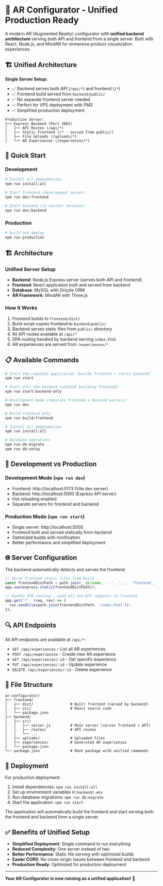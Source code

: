 # 🚀 AR Configurator - Unified Production Ready

A modern AR (Augmented Reality) configurator with **unified backend architecture** serving both API and frontend from a single server. Built with React, Node.js, and MindAR for immersive product visualization experiences.

## 🏗️ **Unified Architecture**

**Single Server Setup:**
- ✅ Backend serves both API (`/api/*`) and frontend (`/*`)
- ✅ Frontend build served from `backend/public/`
- ✅ No separate frontend server needed
- ✅ Perfect for VPS deployment with PM2
- ✅ Simplified production deployment

```
Production Server:
├── Express Backend (Port 3001)
│   ├── API Routes (/api/*)
│   ├── Static Frontend (/* - served from public/)
│   ├── File Uploads (/uploads/*)
│   └── AR Experiences (/experiences/*)
```

## 🚀 Quick Start

### Development
```bash
# Install all dependencies
npm run install:all

# Start frontend (development server)
npm run dev:frontend

# Start backend (in another terminal)
npm run dev:backend
```

### Production
```bash
# Build and deploy
npm run production
```

## 🏗️ Architecture

### Unified Server Setup
- **Backend**: Node.js Express server (serves both API and frontend)
- **Frontend**: React application built and served from backend
- **Database**: MySQL with Drizzle ORM
- **AR Framework**: MindAR with Three.js

### How It Works
1. Frontend builds to `frontend/dist/`
2. Build script copies frontend to `backend/public/`
3. Backend serves static files from `public/` directory
4. All API routes available at `/api/*`
5. SPA routing handled by backend serving `index.html`
5. AR experiences are served from `/experiences/*`

## 📋 Available Commands

```bash
# Start the complete application (builds frontend + starts backend)
npm run start

# Start only the backend (without building frontend)
npm run start:backend-only

# Development mode (separate frontend + backend servers)
npm run dev

# Build frontend only
npm run build:frontend

# Install all dependencies
npm run install:all

# Database operations
npm run db:migrate
npm run db:setup
```

## 🔧 Development vs Production

### Development Mode (`npm run dev`)
- Frontend: http://localhost:5173 (Vite dev server)
- Backend: http://localhost:5000 (Express API server)
- Hot reloading enabled
- Separate servers for frontend and backend

### Production Mode (`npm run start`)
- Single server: http://localhost:5000
- Frontend built and served statically from backend
- Optimized builds with minification
- Better performance and simplified deployment

## 🌐 Server Configuration

The backend automatically detects and serves the frontend:

```javascript
// Serve frontend static files from build
const frontendDistPath = path.join(__dirname, '..', '..', 'frontend', 'dist');
app.use(express.static(frontendDistPath));

// Handle SPA routing - send all non-API requests to frontend
app.get('*', (req, res) => {
  res.sendFile(path.join(frontendDistPath, 'index.html'));
});
```

## 🔍 API Endpoints

All API endpoints are available at `/api/*`:
- `GET /api/experiences` - List all AR experiences
- `POST /api/experiences` - Create new AR experience
- `GET /api/experiences/:id` - Get specific experience
- `PUT /api/experiences/:id` - Update experience
- `DELETE /api/experiences/:id` - Delete experience

## 📁 File Structure

```
ar-configurator/
├── frontend/
│   ├── dist/                 # Built frontend (served by backend)
│   ├── src/                  # React source code
│   └── package.json
├── backend/
│   ├── src/
│   │   ├── server.js         # Main server (serves frontend + API)
│   │   ├── routes/           # API routes
│   │   └── ...
│   ├── uploads/              # Uploaded files
│   ├── experiences/          # Generated AR experiences
│   └── package.json
└── package.json              # Root package with unified commands
```

## 🚀 Deployment

For production deployment:

1. Install dependencies: `npm run install:all`
2. Set up environment variables in `backend/.env`
3. Run database migrations: `npm run db:migrate`
4. Start the application: `npm run start`

The application will automatically build the frontend and start serving both the frontend and backend from a single server.

## ✅ Benefits of Unified Setup

- **Simplified Deployment**: Single command to run everything
- **Reduced Complexity**: One server instead of two
- **Better Performance**: Static file serving with optimized builds
- **Easier CORS**: No cross-origin issues between frontend and backend
- **Production Ready**: Optimized for production deployment

---

**Your AR Configurator is now running as a unified application!** 🎉